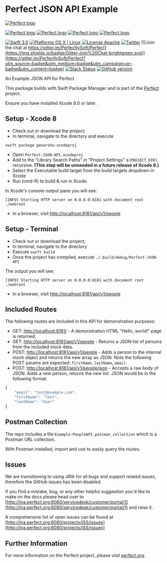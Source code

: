 # Perfect JSON API Example

[![Perfect logo](http://www.perfect.org/github/Perfect_GH_header_854.jpg)](http://perfect.org/get-involved.html)

[![Perfect logo](http://www.perfect.org/github/Perfect_GH_button_1_Star.jpg)](https://github.com/PerfectlySoft/Perfect)
[![Perfect logo](http://www.perfect.org/github/Perfect_GH_button_2_Git.jpg)](https://gitter.im/PerfectlySoft/Perfect)
[![Perfect logo](http://www.perfect.org/github/Perfect_GH_button_3_twit.jpg)](https://twitter.com/perfectlysoft)
[![Perfect logo](http://www.perfect.org/github/Perfect_GH_button_4_slack.jpg)](http://perfect.ly)


[![Swift 3.0](https://img.shields.io/badge/Swift-3.0-orange.svg?style=flat)](https://developer.apple.com/swift/)
[![Platforms OS X | Linux](https://img.shields.io/badge/Platforms-OS%20X%20%7C%20Linux%20-lightgray.svg?style=flat)](https://developer.apple.com/swift/)
[![License Apache](https://img.shields.io/badge/License-Apache-lightgrey.svg?style=flat)](http://perfect.org/licensing.html)
[![Twitter](https://img.shields.io/badge/Twitter-@PerfectlySoft-blue.svg?style=flat)](http://twitter.com/PerfectlySoft)
[![Join the chat at https://gitter.im/PerfectlySoft/Perfect](https://img.shields.io/badge/Gitter-Join%20Chat-brightgreen.svg)](https://gitter.im/PerfectlySoft/Perfect?utm_source=badge&utm_medium=badge&utm_campaign=pr-badge&utm_content=badge)
[![Slack Status](http://perfect.ly/badge.svg)](http://perfect.ly) [![GitHub version](https://badge.fury.io/gh/PerfectlySoft%2FPerfect-CURL.svg)](https://badge.fury.io/gh/PerfectlySoft%2FPerfect-CURL)

An Example JSON API for Perfect

This package builds with Swift Package Manager and is part of the [Perfect](https://github.com/PerfectlySoft/Perfect) project.

Ensure you have installed Xcode 8.0 or later.

## Setup - Xcode 8

* Check out or download the project;
* In terminal, navigate to the directory and execute

```
swift package generate-xcodeproj
```

* Open `Perfect-JSON-API.xcodeproj`
* Add to the "Library Search Paths" in "Project Settings" `$(PROJECT_DIR)`, recursive. **(This step will be unneeded in a future release of Xcode 8.)**
* Select the Executable build target from the build targets dropdown in Xcode
* Run (cmd-R) to build & run in Xcode.

In Xcode's console output pane you will see:

```
[INFO] Starting HTTP server on 0.0.0.0:8181 with document root ./webroot
```

* In a browser, visit [http://localhost:8181/api/v1/people](http://localhost:8181/api/v1/people)

## Setup - Terminal

* Check out or download the project;
* In terminal, navigate to the directory 
* Execute `swift build`
* Once the project has compiled, execute `./.build/debug/Perfect-JSON-API`

The output you will see:

```
[INFO] Starting HTTP server on 0.0.0.0:8181 with document root ./webroot
```

* In a browser, visit [http://localhost:8181/api/v1/people](http://localhost:8181/api/v1/people)

## Included Routes

The following routes are included in this API for demonstration purposes:

* GET: [http://localhost:8181/](http://localhost:8181/) - A demonstration HTML "Hello, world!" page is returned.
* GET: [http://localhost:8181/api/v1/people](http://localhost:8181/api/v1/people) - Returns a JSON list of persons from the included mock data.
* POST: [http://localhost:8181/api/v1/people](http://localhost:8181/api/v1/people) - Adds a person to the internal mock object and returns the new array as JSON. Note the following POST params are expected: `firstName`, `lastName`, `email`.
* POST: [http://localhost:8181/api/v1/people/json](http://localhost:8181/api/v1/people/json) - Accepts a raw body of JSON. Adds a new person, returns the new list. JSON would be in the following format:

``` javascript
{
    "email": "test@example.com",
    "firstName": "Test",
    "lastName": "User"
}
```

## Postman Collection

The repo includes a file `Example-PeopleAPI.postman_collection` which is a Postman URL collection.

With Postman installed, import and use to easily query the routes.

## Issues

We are transitioning to using JIRA for all bugs and support related issues, therefore the GitHub issues has been disabled.

If you find a mistake, bug, or any other helpful suggestion you'd like to make on the docs please head over to [http://jira.perfect.org:8080/servicedesk/customer/portal/1](http://jira.perfect.org:8080/servicedesk/customer/portal/1) and raise it.

A comprehensive list of open issues can be found at [http://jira.perfect.org:8080/projects/ISS/issues](http://jira.perfect.org:8080/projects/ISS/issues)


## Further Information
For more information on the Perfect project, please visit [perfect.org](http://perfect.org).
